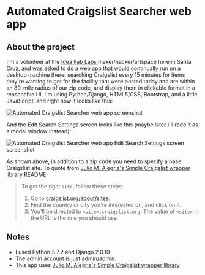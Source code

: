 # Automated Craigslist Searcher web app

## About the project

I'm a volunteer at the [Idea Fab Labs](https://santacruz.ideafablabs.com/) maker/hacker/artspace here in Santa Cruz, 
and was asked to do a web app that would continually run on a desktop machine there, searching Craigslist every 15
minutes for items they're wanting to get for the facility that were posted today and are within an 80-mile radius of
our zip code, and display them in clickable format in a reasonable UI. I'm using Python/Django, HTML5/CSS, Bootstrap,
and a little JavaScript, and right now it looks like this:

![Automated Craigslist Searcher web app screenshot](https://github.com/tachyonlabs/automated-craigslist-searcher-web-app/blob/master/screenshot.png "Automated Craigslist Searcher web app screenshot")

And the Edit Search Settings screen looks like this (maybe later I'll redo it as a modal window instead):

![Automated Craigslist Searcher web app Edit Search Settings screen screenshot](https://github.com/tachyonlabs/automated-craigslist-searcher-web-app/blob/master/edit_search_settings_screenshot.png "Automated Craigslist Searcher web app screenshot")

As shown above, in addition to a zip code you need to specify a base Craigslist site. To quote from
[Julio M. Alegria's Simple Craigslist wrapper library README](https://github.com/juliomalegria/python-craigslist):

>To get the right `site`, follow these steps:
>1. Go to [craigslist.org/about/sites](https://www.craigslist.org/about/sites).
>2. Find the country or city you're interested on, and click on it.
>3. You'll be directed to `<site>.craigslist.org`. The value of `<site>` in the URL is the one you should use.

## Notes
* I used Python 3.7.2 and Django 2.0.10
* The admin account is just admin/admin.
* This app uses [Julio M. Alegria's Simple Craigslist wrapper library](https://github.com/juliomalegria/python-craigslist)
